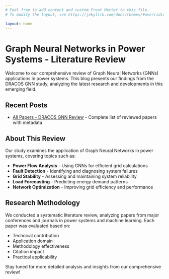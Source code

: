 ```yaml
---
# Feel free to add content and custom Front Matter to this file.
# To modify the layout, see https://jekyllrb.com/docs/themes/#overriding-theme-defaults

layout: home
---
```


# Graph Neural Networks in Power Systems - Literature Review

Welcome to our comprehensive review of Graph Neural Networks (GNNs) applications in power systems. This blog presents our findings from the DRACOS GNN study, analyzing the latest research and developments in this emerging field.

## Recent Posts

- [All Papers - DRACOS GNN Review](/papers/review/gnn/2025/01/27/all-papers.html) - Complete list of reviewed papers with metadata

## About This Review

Our study examines the application of Graph Neural Networks in power systems, covering topics such as:

- **Power Flow Analysis** - Using GNNs for efficient grid calculations
- **Fault Detection** - Identifying and diagnosing system failures
- **Grid Stability** - Assessing and maintaining system reliability
- **Load Forecasting** - Predicting energy demand patterns
- **Network Optimization** - Improving grid efficiency and performance

## Research Methodology

We conducted a systematic literature review, analyzing papers from major conferences and journals in power systems and machine learning. Each paper was evaluated based on:

- Technical contribution
- Application domain
- Methodology effectiveness
- Citation impact
- Practical applicability

Stay tuned for more detailed analysis and insights from our comprehensive review!
